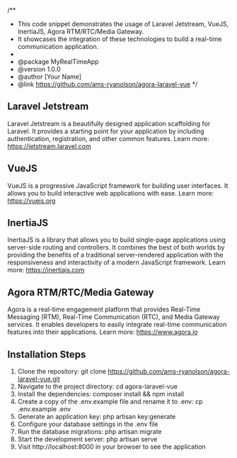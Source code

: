 /\*\*

-   This code snippet demonstrates the usage of Laravel Jetstream, VueJS, InertiaJS, Agora RTM/RTC/Media Gateway.
-   It showcases the integration of these technologies to build a real-time communication application.
-
-   @package MyRealTimeApp
-   @version 1.0.0
-   @author [Your Name]
-   @link https://github.com/ams-ryanolson/agora-laravel-vue
    \*/

## Laravel Jetstream

Laravel Jetstream is a beautifully designed application scaffolding for Laravel. It provides a starting point for your application by including authentication, registration, and other common features.
Learn more: https://jetstream.laravel.com

## VueJS

VueJS is a progressive JavaScript framework for building user interfaces. It allows you to build interactive web applications with ease.
Learn more: https://vuejs.org

## InertiaJS

InertiaJS is a library that allows you to build single-page applications using server-side routing and controllers. It combines the best of both worlds by providing the benefits of a traditional server-rendered application with the responsiveness and interactivity of a modern JavaScript framework.
Learn more: https://inertiajs.com

## Agora RTM/RTC/Media Gateway

Agora is a real-time engagement platform that provides Real-Time Messaging (RTM), Real-Time Communication (RTC), and Media Gateway services. It enables developers to easily integrate real-time communication features into their applications.
Learn more: https://www.agora.io

## Installation Steps

1. Clone the repository: git clone https://github.com/ams-ryanolson/agora-laravel-vue.git
2. Navigate to the project directory: cd agora-laravel-vue
3. Install the dependencies: composer install && npm install
4. Create a copy of the .env.example file and rename it to .env: cp .env.example .env
5. Generate an application key: php artisan key:generate
6. Configure your database settings in the .env file
7. Run the database migrations: php artisan migrate
8. Start the development server: php artisan serve
9. Visit http://localhost:8000 in your browser to see the application
